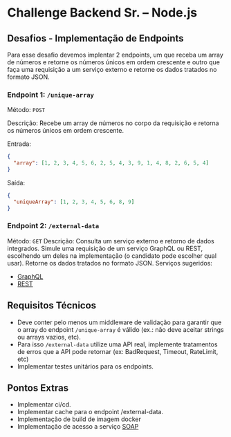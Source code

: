 # Challenge Backend Sr. – Node.js

## Desafios - Implementação de Endpoints
Para esse desafio devemos implentar 2 endpoints, um que receba um array de números e retorne os números únicos em ordem crescente e outro que faça uma requisição a um serviço externo e retorne os dados tratados no formato JSON.

### Endpoint 1: `/unique-array`
Método: `POST`

Descrição: Recebe um array de números no corpo da requisição e retorna os números 
únicos em ordem crescente.

Entrada:
```json
{
  "array": [1, 2, 3, 4, 5, 6, 2, 5, 4, 3, 9, 1, 4, 8, 2, 6, 5, 4]
}
```

Saída:
```json
{
  "uniqueArray": [1, 2, 3, 4, 5, 6, 8, 9]
}
```

### Endpoint 2: `/external-data`
Método: `GET`
Descrição: Consulta um serviço externo e retorno de dados integrados. Simule uma requisição de um serviço GraphQL ou REST, escolhendo um deles na implementação (o candidato pode escolher qual usar). Retorne os dados tratados no formato JSON.
Serviços sugeridos:
- [GraphQL](https://pokeapi.co/docs/graphql)
- [REST](https://pokeapi.co/docs/v2)

## Requisitos Técnicos
- Deve conter pelo menos um middleware de validação para garantir que o array do endpoint `/unique-array` é válido (ex.: não deve aceitar strings ou arrays vazios, etc).
- Para isso `/external-data` utilize uma API real, implemente tratamentos de erros que a API pode retornar (ex: BadRequest, Timeout, RateLimit, etc)
- Implementar testes unitários para os endpoints.

## Pontos Extras
- Implementar ci/cd.
- Implementar cache para o endpoint /external-data.
- Implementação de build de imagem docker
- Implementação de acesso a serviço [SOAP](https://github.com/MikeCastillo1/soap-pokemon)

